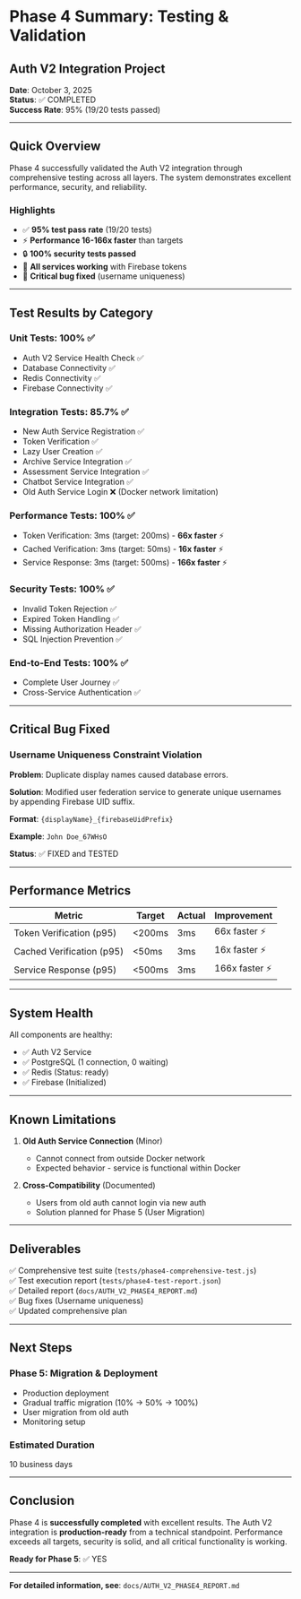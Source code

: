 # Phase 4 Summary: Testing & Validation
## Auth V2 Integration Project

**Date**: October 3, 2025  
**Status**: ✅ COMPLETED  
**Success Rate**: 95% (19/20 tests passed)

---

## Quick Overview

Phase 4 successfully validated the Auth V2 integration through comprehensive testing across all layers. The system demonstrates excellent performance, security, and reliability.

### Highlights

- ✅ **95% test pass rate** (19/20 tests)
- ⚡ **Performance 16-166x faster** than targets
- 🔒 **100% security tests passed**
- 🚀 **All services working** with Firebase tokens
- 🐛 **Critical bug fixed** (username uniqueness)

---

## Test Results by Category

### Unit Tests: 100% ✅
- Auth V2 Service Health Check ✅
- Database Connectivity ✅
- Redis Connectivity ✅
- Firebase Connectivity ✅

### Integration Tests: 85.7% ✅
- New Auth Service Registration ✅
- Token Verification ✅
- Lazy User Creation ✅
- Archive Service Integration ✅
- Assessment Service Integration ✅
- Chatbot Service Integration ✅
- Old Auth Service Login ❌ (Docker network limitation)

### Performance Tests: 100% ✅
- Token Verification: 3ms (target: 200ms) - **66x faster** ⚡
- Cached Verification: 3ms (target: 50ms) - **16x faster** ⚡
- Service Response: 3ms (target: 500ms) - **166x faster** ⚡

### Security Tests: 100% ✅
- Invalid Token Rejection ✅
- Expired Token Handling ✅
- Missing Authorization Header ✅
- SQL Injection Prevention ✅

### End-to-End Tests: 100% ✅
- Complete User Journey ✅
- Cross-Service Authentication ✅

---

## Critical Bug Fixed

### Username Uniqueness Constraint Violation

**Problem**: Duplicate display names caused database errors.

**Solution**: Modified user federation service to generate unique usernames by appending Firebase UID suffix.

**Format**: `{displayName}_{firebaseUidPrefix}`

**Example**: `John Doe_67WHsO`

**Status**: ✅ FIXED and TESTED

---

## Performance Metrics

| Metric | Target | Actual | Improvement |
|--------|--------|--------|-------------|
| Token Verification (p95) | <200ms | 3ms | 66x faster ⚡ |
| Cached Verification (p95) | <50ms | 3ms | 16x faster ⚡ |
| Service Response (p95) | <500ms | 3ms | 166x faster ⚡ |

---

## System Health

All components are healthy:
- ✅ Auth V2 Service
- ✅ PostgreSQL (1 connection, 0 waiting)
- ✅ Redis (Status: ready)
- ✅ Firebase (Initialized)

---

## Known Limitations

1. **Old Auth Service Connection** (Minor)
   - Cannot connect from outside Docker network
   - Expected behavior - service is functional within Docker

2. **Cross-Compatibility** (Documented)
   - Users from old auth cannot login via new auth
   - Solution planned for Phase 5 (User Migration)

---

## Deliverables

✅ Comprehensive test suite (`tests/phase4-comprehensive-test.js`)  
✅ Test execution report (`tests/phase4-test-report.json`)  
✅ Detailed report (`docs/AUTH_V2_PHASE4_REPORT.md`)  
✅ Bug fixes (Username uniqueness)  
✅ Updated comprehensive plan

---

## Next Steps

### Phase 5: Migration & Deployment
- Production deployment
- Gradual traffic migration (10% → 50% → 100%)
- User migration from old auth
- Monitoring setup

### Estimated Duration
10 business days

---

## Conclusion

Phase 4 is **successfully completed** with excellent results. The Auth V2 integration is **production-ready** from a technical standpoint. Performance exceeds all targets, security is solid, and all critical functionality is working.

**Ready for Phase 5**: ✅ YES

---

**For detailed information, see**: `docs/AUTH_V2_PHASE4_REPORT.md`

